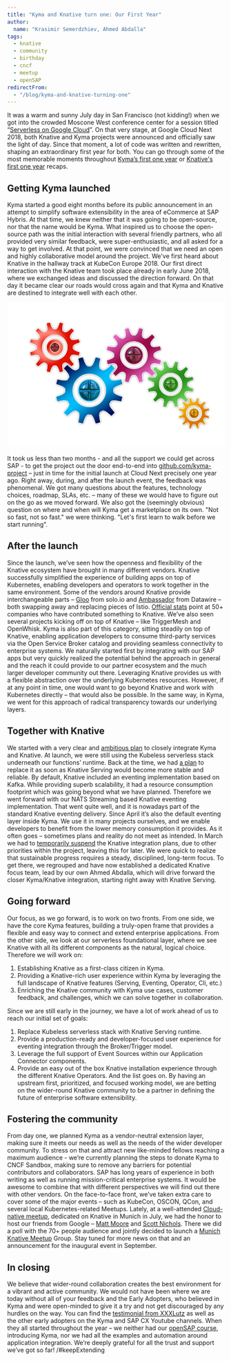 ```yaml
---
title: "Kyma and Knative turn one: Our First Year"
author:
  name: "Krasimir Semerdzhiev, Ahmed Abdalla"
tags:
  - knative
  - community
  - birthday
  - cncf
  - meetup
  - openSAP
redirectFrom:
  - "/blog/kyma-and-knative-turning-one"
---
```


It was a warm and sunny July day in San Francisco (not kidding!) when we got into the crowded Moscone West conference center for a session titled “[Serverless on Google Cloud](https://www.youtube.com/watch?v=iPQUdb0kssE)”. On that very stage, at Google Cloud Next 2018, both Knative and Kyma projects were announced and officially saw the light of day. Since that moment, a lot of code was written and rewritten, shaping an extraordinary first year for both. You can go through some of the most memorable moments throughout [Kyma’s first one year](https://kyma-project.io/blog/2019/7/24/happy-birthday-kyma/) or [Knative's first one year](https://cloud.google.com/blog/) recaps.

## Getting Kyma launched

Kyma started a good eight months before its public announcement in an attempt to simplify software extensibility in the area of eCommerce at SAP Hybris. At that time, we knew neither that it was going to be open-source, nor that the name would be Kyma. What inspired us to choose the open-source path was the initial interaction with several friendly partners, who all provided very similar feedback, were super-enthusiastic, and all asked for a way to get involved. At that point, we were convinced that we need an open and highly collaborative model around the project. We've first heard about Knative in the hallway track at KubeCon Europe 2018. Our first direct interaction with the Knative team took place already in early June 2018, where we exchanged ideas and discussed the direction forward. On that day it became clear our roads would cross again and that Kyma and Knative are destined to integrate well with each other.

![Documentation component](./wheels.png)

It took us less than two months - and all the support we could get across SAP - to get the project out the door end-to-end into [github.com/kyma-project](https://github.com/kyma-project) – just in time for the initial launch at Cloud Next precisely one year ago. 
Right away, during, and after the launch event, the feedback was phenomenal. We got many questions about the features, technology choices, roadmap, SLAs, etc. – many of these we would have to figure out on the go as we moved forward. We also got the (seemingly obvious) question on where and when will Kyma get a marketplace on its own. "Not so fast, not so fast." we were thinking. "Let's first learn to walk before we start running". 
  
## After the launch

Since the launch, we’ve seen how the openness and flexibility of the Knative ecosystem have brought in many different vendors. Knative successfully simplified the experience of building apps on top of Kubernetes, enabling developers and operators to work together in the same environment. Some of the vendors around Knative provide interchangeable parts – [Gloo](https://github.com/solo-io/gloo) from solo.io and [Ambassador](https://github.com/datawire/ambassador) from Datawire – both swapping away and replacing pieces of Istio. [Official stats](https://knative.teststats.cncf.io/d/5/companies-table?orgId=1) point at 50+ companies who have contributed something to Knative. We’ve also seen several projects kicking off on top of Knative – like TriggerMesh and OpenWhisk. Kyma is also part of this category, sitting steadily on top of Knative, enabling application developers to consume third-party services via the Open Service Broker catalog and providing seamless connectivity to enterprise systems. We naturally started first by integrating with our SAP apps but very quickly realized the potential behind the approach in general and the reach it could provide to our partner ecosystem and the much larger developer community out there. Leveraging Knative provides us with a flexible abstraction over the underlying Kubernetes resources. However, if at any point in time, one would want to go beyond Knative and work with Kubernetes directly – that would also be possible. In the same way, in Kyma, we went for this approach of radical transparency towards our underlying layers. 

## Together with Knative

We started with a very clear and [ambitious plan](https://kyma-project.io/blog/2018/8/10/kyma-knative-progress-report) to closely integrate Kyma and Knative. At launch, we were still using the Kubeless serverless stack underneath our functions’ runtime. Back at the time, we had [a plan](https://kyma-project.io/blog/2018/9/27/replacing-kubeless-with-knative) to replace it as soon as Knative Serving would become more stable and reliable. By default, Knative included an eventing implementation based on Kafka. While providing superb scalability, it had a resource consumption footprint which was going beyond what we have planned. Therefore we went forward with our NATS Streaming based Knative eventing implementation. That went quite well, and it is nowadays part of the standard Knative eventing delivery. Since April it’s also the default eventing layer inside Kyma. We use it in many projects ourselves, and we enable developers to benefit from the lower memory consumption it provides. 
As it often goes – sometimes plans and reality do not meet as intended. In March we had to [temporarily suspend](https://kyma-project.io/blog/2019/3/27/wg-knative-closure/) the Knative integration plans, due to other priorities within the project, leaving this for later. We were quick to realize that sustainable progress requires a steady, disciplined, long-term focus. To get there, we regrouped and have now established a dedicated Knative focus team, lead by our own Ahmed Abdalla, which will drive forward the closer Kyma/Knative integration, starting right away with Knative Serving.  

## Going forward

Our focus, as we go forward, is to work on two fronts. From one side, we have the core Kyma features, building a truly-open frame that provides a flexible and easy way to connect and extend enterprise applications. 
From the other side, we look at our serverless foundational layer, where we see Knative with all its different components as the natural, logical choice. Therefore we will work on:

1.	Establishing Knative as a first-class citizen in Kyma.
2.	Providing a Knative-rich user experience within Kyma by leveraging the full landscape of Knative features (Serving, Eventing, Operator, Cli,  etc.)
3.	Enriching the Knative community with Kyma use cases, customer feedback, and challenges, which we can solve together in collaboration. 

Since we are still early in the journey, we have a lot of work ahead of us to reach our initial set of goals:
1.	Replace Kubeless serverless stack with Knative Serving runtime.
2.	Provide a production-ready and developer-focused user experience for eventing integration through the Broker/Trigger model.
3.	Leverage the full support of Event Sources within our Application Connector components.
4.	Provide an easy out of the box Knative installation experience through the different Knative Operators.
And the list goes on. By having an upstream first, prioritized, and focused working model, we are betting on the wider-round Knative community to be a partner in defining the future of enterprise software extensibility.

## Fostering the community

From day one, we planned Kyma as a vendor-neutral extension layer, making sure it meets our needs as well as the needs of the wider developer community. To stress on that and attract new like-minded fellows reaching a maximum audience - we’re currently planning the steps to donate Kyma to CNCF Sandbox, making sure to remove any barriers for potential contributors and collaborators. SAP has long years of experience in both writing as well as running mission-critical enterprise systems. It would be awesome to combine that with different perspectives we will find out there with other vendors. 
On the face-to-face front, we’ve taken extra care to cover some of the major events – such as KubeCon, OSCON, QCon, and several local Kubernetes-related Meetups. Lately, at a well-attended [Cloud-native meetup](https://events.sap.com/de/munich-knative/en/home), dedicated on Knative in Munich in July, we had the honor to host our friends from Google – [Matt Moore](https://twitter.com/mattomata) and [Scott Nichols](https://twitter.com/n3wscott). There we did a poll with the 70+ people audience and jointly decided to launch a [Munich Knative Meetup](https://www.meetup.com/Munich-Knative-Meetup-Group/) Group. Stay tuned for more news on that and an announcement for the inaugural event in September.

## In closing 

We believe that wider-round collaboration creates the best environment for a vibrant and active community. We would not have been where we are today without all of your feedback and the Early Adopters, who believed in Kyma and were open-minded to give it a try and not get discouraged by any hurdles on the way. You can find the [testimonial from XXXLutz](https://www.youtube.com/watch?v=NI4cOWO9HnA) as well as the other early adopters on the Kyma and SAP CX Youtube channels. When they all started throughout the year – we neither had our [openSAP course](https://open.sap.com/courses/kyma1), introducing Kyma, nor we had all the examples and automation around application integration. We’re deeply grateful for all the trust and support we’ve got so far! 
/#keepExtending 
